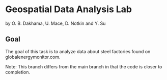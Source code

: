 # Geospatial Data Analysis Lab

by O. B. Dakhama, U. Mace, D. Notkin and Y. Su

## Goal

The goal of this task is to analyze data about steel factories found on globalenergymonitor.com. 

Note: This branch differs from the main branch in that the code is closer to completion.
